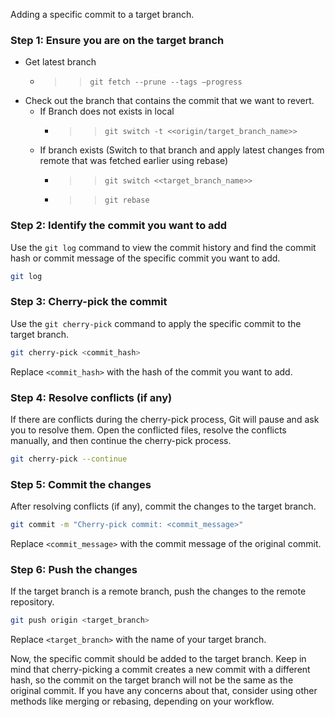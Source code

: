 Adding a specific commit to a target branch. 

### Step 1: Ensure you are on the target branch
* Get latest branch
  *	>> `git fetch --prune --tags –progress`
* Check out the branch that contains the commit that we want to revert. 
  * If Branch does not exists in local 
  	* >> `git switch -t <<origin/target_branch_name>>`
  * If branch exists (Switch to that branch and apply latest changes from remote that was fetched earlier using rebase)
  	* >> `git switch <<target_branch_name>>`
	* >> `git rebase`

### Step 2: Identify the commit you want to add
Use the `git log` command to view the commit history and find the commit hash or commit message of the specific commit you want to add.

```bash
git log
```

### Step 3: Cherry-pick the commit
Use the `git cherry-pick` command to apply the specific commit to the target branch.

```bash
git cherry-pick <commit_hash>
```

Replace `<commit_hash>` with the hash of the commit you want to add.

### Step 4: Resolve conflicts (if any)
If there are conflicts during the cherry-pick process, Git will pause and ask you to resolve them. Open the conflicted files, resolve the conflicts manually, and then continue the cherry-pick process.

```bash
git cherry-pick --continue
```

### Step 5: Commit the changes
After resolving conflicts (if any), commit the changes to the target branch.

```bash
git commit -m "Cherry-pick commit: <commit_message>"
```

Replace `<commit_message>` with the commit message of the original commit.

### Step 6: Push the changes
If the target branch is a remote branch, push the changes to the remote repository.

```bash
git push origin <target_branch>
```

Replace `<target_branch>` with the name of your target branch.

Now, the specific commit should be added to the target branch. Keep in mind that cherry-picking a commit creates a new commit with a different hash, so the commit on the target branch will not be the same as the original commit. If you have any concerns about that, consider using other methods like merging or rebasing, depending on your workflow.
